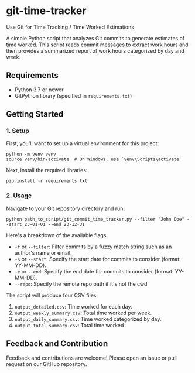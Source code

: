 # git-time-tracker
Use Git for Time Tracking / Time Worked Estimations

A simple Python script that analyzes Git commits to generate estimates of time worked. This script reads commit messages to extract work hours and then provides a summarized report of work hours categorized by day and week.

## Requirements

- Python 3.7 or newer
- GitPython library (specified in `requirements.txt`)

## Getting Started

### 1. Setup

First, you'll want to set up a virtual environment for this project:

```
python -m venv venv
source venv/bin/activate  # On Windows, use `venv\Scripts\activate`
```

Next, install the required libraries:

```
pip install -r requirements.txt
```

### 2. Usage

Navigate to your Git repository directory and run:

```
python path_to_script/git_commit_time_tracker.py --filter "John Doe" --start 23-01-01 --end 23-12-31
```

Here's a breakdown of the available flags:

- `-f` or `--filter`: Filter commits by a fuzzy match string such as an author's name or email.
- `-s` or `--start`: Specify the start date for commits to consider (format: YY-MM-DD).
- `-e` or `--end`: Specify the end date for commits to consider (format: YY-MM-DD).
- `--repo`: Specify the remote repo path if it's not the cwd

The script will produce four CSV files:

1. `output_detailed.csv`: Time worked for each day.
2. `output_weekly_summary.csv`: Total time worked per week.
3. `output_daily_summary.csv`: Time worked categorized by day.
4. `output_total_summary.csv`: Total time worked

## Feedback and Contribution

Feedback and contributions are welcome! Please open an issue or pull request on our GitHub repository.
